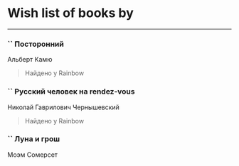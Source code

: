 # Wish list of books by [](http://vk.com/id300273923)
---

### `` Посторонний
Альберт Камю
> Найдено у Rainbow

### `` Русский человек на rendez-vous
Николай Гаврилович Чернышевский
> Найдено у Rainbow

### `` Луна и грош
Моэм Сомерсет

